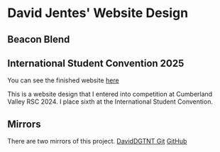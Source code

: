 # David Jentes' Website Design
## Beacon Blend
## International Student Convention 2025

You can see the finished website [here](https://wd24.daviddgtnt.xyz)

This is a website design that I entered into competition at Cumberland Valley RSC 2024. I place sixth at the International Student Convention.

## Mirrors

There are two mirrors of this project.
[DavidDGTNT Git](https://git.daviddgtnt.xyz/DavidJentes/websitedesign2024)
[GitHub](https://github.com/DavidJentes/websitedesign2024)